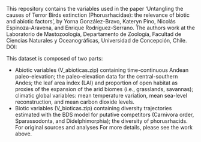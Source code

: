 This repository contains the variables used in the paper ‘Untangling the causes of Terror Birds extinction (Phorusrhacidae): the relevance of biotic and abiotic factors’, by Yorna González-Bravo, Kateryn Pino, Nicolás Espinoza-Aravena, and Enrique Rodríguez-Serrano. The authors work at the Laboratorio de Mastozoología, Departamento de Zoología, Facultad de Ciencias Naturales y Oceanográficas, Universidad de Concepción, Chile.
DOI: 

This dataset is composed of two parts:
- Abiotic variables (V_abioticas.zip) containing time-continuous Andean paleo-elevation; the paleo-elevation data for the central-southern Andes; the leaf area index (LAI) and proportion of open habitat as proxies of the expansion of the arid biomes (i.e., grasslands, savannas); climatic global variables: mean temperature variation, mean sea-level reconstruction, and mean carbon dioxide levels.
- Biotic variables (V_bioticas.zip) containing diversity trajectories estimated with the BDS model for putative competitors (Carnivora order, Sparassodonta, and Didelphimorphia); the diversity of phorusrhacids.
For original sources and analyses For more details, please see the work above.
 
   
